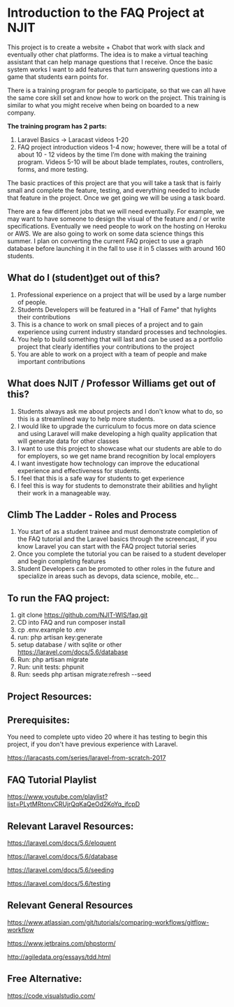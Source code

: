 # Introduction to the FAQ Project at NJIT

This project is to create a website + Chabot that work with slack and eventually other chat platforms.  The idea is to make a virtual teaching assistant that can help manage questions that I receive.   Once the basic system works I want to add features that turn answering questions into a game that students earn points for. 

There is a training program for people to participate, so that we can all have the same core skill set and know how to work on the project.  This training is similar to what you might receive when being on boarded to a new company.   

**The training program has 2 parts:**

1.  Laravel Basics -> Laracast videos 1-20
2.  FAQ project introduction videos 1-4 now; however, there will be a total of about 10 - 12 videos by the time I’m done with making the training program.  Videos 5-10 will be about blade templates, routes, controllers, forms, and more testing.

The basic practices of this project are that you will take a task that is fairly small and complete the feature, testing, and everything needed to include that feature in the project.  Once we get going we will be using a task board.

There are a few different jobs that we will need eventually.   For example, we may want to have someone to design the visual of the feature and / or write specifications.  Eventually we need people to work on the hosting on Heroku or AWS.  We are also going to work on some data science things this summer.   I plan on converting the current FAQ project to use a graph database before launching it in the fall to use it in 5 classes with around 160 students.

## What do I (student)get out of this?

1. Professional experience on a project that will be used by a large number of people.
2. Students Developers will be featured in a "Hall of Fame" that hylights their contributions
3. This is a chance to work on small pieces of a project and to gain experience using current industry standard processes and technologies.
4. You help to build something that will last and can be used as a portfolio project that clearly identifies your contributions to the project
5. You are able to work on a  project with a team of people and make important contributions 

## What does NJIT / Professor Williams get out of this?

1. Students always ask me about projects and I don't know what to do, so this is a streamlined way to help more students.
2. I would like to upgrade the curriculum to focus more on data science and using Laravel will make developing a high quality application that will generate data for other classes
3. I want to use this project to showcase what our students are able to do for employers, so we get name brand recognition by local employers
4. I want investigate how technology can improve the educational experience and effectiveness for students.
5. I feel that this is a safe way for students to get experience
6. I feel this is way for students to demonstrate their abilities and hylight their work in a manageable way.


## Climb The Ladder - Roles and Process 

1. You start of as a student trainee and must demonstrate completion of the FAQ tutorial and the Laravel basics through the screencast, if you know Laravel you can start with the FAQ project tutorial series
2. Once you complete the tutorial you can be raised to a student developer and begin completing features
3. Student Developers can be promoted to other roles in the future and specialize in areas such as devops, data science, mobile, etc...

## To run the FAQ project:

1. git clone https://github.com/NJIT-WIS/faq.git
2. CD into FAQ and run composer install
3. cp .env.example to .env
4. run: php artisan key:generate
5. setup database / with sqlite or other https://laravel.com/docs/5.6/database
6. Run: php artisan migrate
7. Run: unit tests: phpunit
8. Run: seeds php artisan migrate:refresh --seed

## Project Resources:

## Prerequisites:
You need to complete upto video 20 where it has testing to begin this project, if you don't have previous experience with Laravel.

https://laracasts.com/series/laravel-from-scratch-2017

## FAQ Tutorial Playlist 
https://www.youtube.com/playlist?list=PLytMRtonvCRUjrQqKaQeOd2KoYq_ifcpD

## Relevant Laravel Resources:

https://laravel.com/docs/5.6/eloquent

https://laravel.com/docs/5.6/database

https://laravel.com/docs/5.6/seeding

https://laravel.com/docs/5.6/testing

## Relevant General Resources

https://www.atlassian.com/git/tutorials/comparing-workflows/gitflow-workflow

https://www.jetbrains.com/phpstorm/

http://agiledata.org/essays/tdd.html

## Free Alternative:
https://code.visualstudio.com/